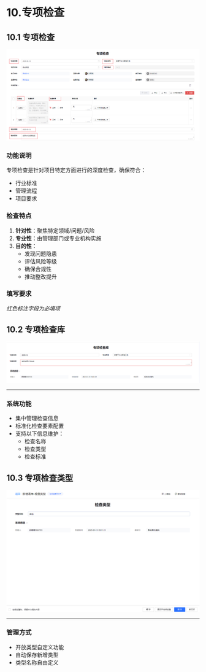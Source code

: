 # 10.专项检查

## 10.1 专项检查

![专项检查](./imgs/zxjc/zxjc.png)

### 功能说明
专项检查是针对项目特定方面进行的深度检查，确保符合：
- 行业标准
- 管理流程  
- 项目要求

### 检查特点
1. **针对性**：聚焦特定领域/问题/风险
2. **专业性**：由管理部门或专业机构实施
3. **目的性**：
   - 发现问题隐患
   - 评估风险等级
   - 确保合规性
   - 推动整改提升

### 填写要求
*红色标注字段为必填项*

## 10.2 专项检查库

![专项检查库](./imgs/zxjc/zxjck.png)

---

### 系统功能
- 集中管理检查信息
- 标准化检查要素配置
- 支持以下信息维护：
  - 检查名称
  - 检查类型
  - 检查标准

## 10.3 专项检查类型

![专项检查类型](./imgs/zxjc/jclx.png)

---

### 管理方式
- 开放类型自定义功能
- 自动保存新增类型
- 类型名称自由定义